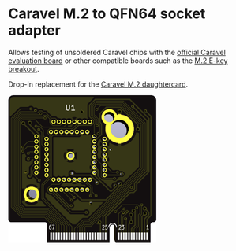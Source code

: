 # Caravel M.2 to QFN64 socket adapter

Allows testing of unsoldered Caravel chips with the
[official Caravel evaluation board](https://github.com/efabless/caravel_board/tree/main/hardware/development/caravel-dev-v5-M.2)
or other compatible boards such as the [M.2 E-key breakout](https://github.com/htfab/m2e-breakout).

Drop-in replacement for the 
[Caravel M.2 daughtercard](https://github.com/efabless/caravel_board/tree/main/hardware/breakout/caravel-M.2-card-QFN).


<img src="images/m2e-qfn64-socket.png" alt="" width="300px" />
